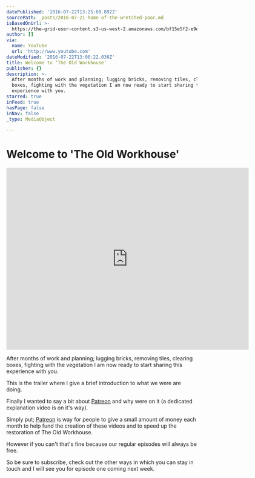 ```yaml
---
datePublished: '2016-07-22T13:25:09.892Z'
sourcePath: _posts/2016-07-21-home-of-the-wretched-poor.md
isBasedOnUrl: >-
  https://the-grid-user-content.s3-us-west-2.amazonaws.com/bf15e5f2-e9e1-420c-b05a-8c059e09cc35.jpg
author: []
via:
  name: YouTube
  url: 'http://www.youtube.com'
dateModified: '2016-07-22T13:06:22.036Z'
title: Welcome to ‘The Old Workhouse’
publisher: {}
description: >-
  After months of work and planning; lugging bricks, removing tiles, clearing
  boxes, fighting with the vegetation I am now ready to start sharing this
  experience with you.
starred: true
inFeed: true
hasPage: false
inNav: false
_type: MediaObject

---
```

# Welcome to 'The Old Workhouse'

<iframe src="https://cdn.embedly.com/widgets/media.html?url=http%3A%2F%2Fwww.youtube.com%2Fwatch%3Fv%3DEm-d1S4M-AQ&amp;src=https%3A%2F%2Fwww.youtube.com%2Fembed%2FEm-d1S4M-AQ%3Ffeature%3Doembed&amp;type=text%2Fhtml&amp;key=b7d04c9b404c499eba89ee7072e1c4f7&amp;schema=youtube" width="640" height="480" scrolling="no" frameborder="0" allowfullscreen="" style=""></iframe>

After months of work and planning; lugging bricks, removing tiles, clearing boxes, fighting with the vegetation I am now ready to start sharing this experience with you.

This is the trailer where I give a brief introduction to what we were are doing.

Finally I wanted to say a bit about [Patreon][0] and why were on it (a dedicated explanation video is on it's way).

Simply put; [Patreon][0] is way for people to give a small amount of money each month to help fund the creation of these videos and to speed up the restoration of The Old Workhouse.

However if you can't that's fine because our regular episodes will always be free.

So be sure to subscribe, check out the other ways in which you can stay in touch and I will see you for episode one coming next week.

[0]: https://www.patreon.com/theoldworkhouse "Patreon"
